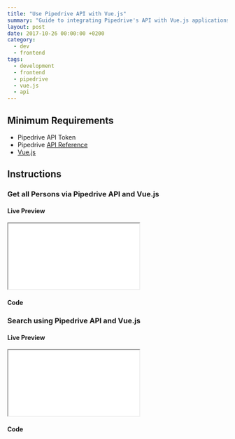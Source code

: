 ```yaml
---
title: "Use Pipedrive API with Vue.js"
summary: "Guide to integrating Pipedrive's API with Vue.js applications using API tokens and the Pipedrive API reference."
layout: post
date: 2017-10-26 00:00:00 +0200
category:
  - dev
  - frontend
tags:
  - development
  - frontend
  - pipedrive
  - vue.js
  - api
---
```


## Minimum Requirements

- Pipedrive API Token
- Pipedrive [API Reference](https://developers.pipedrive.com/docs/api/v1/)
- [Vue.js](https://vuejs.org/)

## Instructions

### Get all Persons via Pipedrive API and Vue.js

#### Live Preview

<iframe class="live-preview" src="/assets/preview/pipedrive-get-all-persons.html"></iframe>

#### Code

<script src="https://gist.github.com/franzos/188e6e25a59d99a6bd6d68db92a84d9e.js"></script>

### Search using Pipedrive API and Vue.js

#### Live Preview

<iframe class="live-preview" src="/assets/preview/pipedrive-search.html"></iframe>

#### Code

<script src="https://gist.github.com/franzos/0f8d5c5c6b27b9ac2a04c3dd20fd831e.js"></script>
